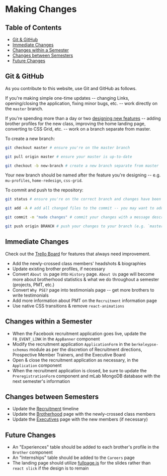 # Making Changes

## Table of Contents

* [Git & GitHub](#git-&-github)
* [Immediate Changes](#immediate-changes)
* [Changes within a Semester](#changes-within-a-semester)
* [Changes between Semesters](#changes-between-semesters)
* [Future Changes](#future-changes)

## Git & GitHub

As you contribute to this website, use Git and GitHub as follows.

If you're making simple one-time updates -- changing Links, opening/closing the application, fixing minor bugs, etc. -- work directly on the `master` branch.

If you're spending more than a day or two [designing new features](https://trello.com/b/cCC0n7Ib) -- adding brother profiles for the new class, improving the home landing page, converting to CSS Grid, etc. -- work on a branch separate from master.

To create a new branch:

```bash
git checkout master # ensure you're on the master branch

git pull origin master # ensure your master is up-to-date

git checkout -b new-branch # create a new branch separate from master
```

Your new branch should be named after the feature you're designing -- e.g. `mu-profiles`, `home-redesign`, `css-grid`.

To commit and push to the repository:

```bash
git status # ensure you're on the correct branch and changes have been made

git add -A # add all changed files to the commit -- you may want to add files individually

git commit -m "made changes" # commit your changes with a message describing the changes since the most recent commit

git push origin BRANCH # push your changes to your branch (e.g. `master`, `new-branch`)
```

## Immediate Changes

Check out the [Trello Board](https://trello.com/b/cCC0n7Ib) for features that always need improvement.

* Add the newly-crossed class members' headshots & biographies
* Update existing brother profiles, if necessary
* Convert `About Us` page into `History` page. `About Us` page will become more about brotherhood statistics & what we do throughout a semester (projects, PMT, etc.)
* Convert `Why PSE?` page into testimonials page -- get more brothers to write testimonials
* Add more information about PMT on the `Recruitment` information page
* Use native CSS transitions & remove `react-animations`

## Changes within a Semester

* When the Facebook recruitment application goes live, update the `FB_EVENT_LINK` in the `AppBanner` component
* Modify the recruitment application `ApplicationForm` in the `berkeleypse-schemas` module as per the discretion of Recruitment directions, Prospective Member Trainers, and the Executive Board
* Open & close the recruitment application as necessary, in the `Application` component
* When the recruitment application is closed, be sure to update the `PreregistrationForm` component and mLab MongoDB database with the next semester's information

## Changes between Semesters

* Update the [Recruitment](https://github.com/BerkeleyPSE/BerkeleyPSE.github.io/blob/5923f9a479e63f94b6e41fe3b523f4928b0788f3/client/src/components/Recruitment/Recruitment.jsx) timeline
* Update the [Brotherhood](https://github.com/BerkeleyPSE/BerkeleyPSE.github.io/blob/5923f9a479e63f94b6e41fe3b523f4928b0788f3/client/src/components/Brothers/Brotherhood.jsx) page with the newly-crossed class members
* Update the [Executives](https://github.com/BerkeleyPSE/BerkeleyPSE.github.io/blob/5923f9a479e63f94b6e41fe3b523f4928b0788f3/client/src/components/Brothers/Executives.jsx) page with the new members (if necessary)

## Future Changes

* An "Experiences" table should be added to each brother's profile in the `Brother` component
* An "Internships" table should be added to the `Careers` page
* The landing page should utilize [fullpage.js](https://github.com/alvarotrigo/fullPage.js) for the slides rather than `react slick` if the design is to remain
